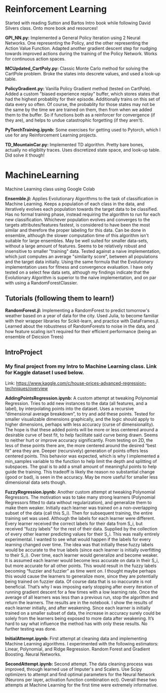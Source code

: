 # Reinforcement Learning
Started with reading Sutton and Bartos Intro book while following David Silvers class. Onto more book and resources!

**GPI_NN.py:** Implemented a General Policy Iteration using 2 Neural Networks. One representing the Policy, and the other representing the Action Value Function. Adapted another gradient descent step for nudging towards improved actions during the training of the Policy Network. Works for continuous action spaces. 

**MCUpdated_CartPoly.py:** Classic Monte Carlo method for solving the CartPole problem. Broke the states into descrete values, and used a look-up table. 

**PolicyGradient.py:** Vanilla Policy Gradient method (tested on CartPole). Added a custom "biased experience replay" buffer, which stores states that had the highest probablity for their episode. Additionally trains on this set of data every so often. Of course, the probablity for those states may not be the same by the time we are trained on them, then from when we added them to the buffer. So if functions both as a reinforcer for convergence (if they are), and helps to undue catastrophic forgetting (if they aren't).

**PyTorchTraining.ipynb:** Some exercises for getting used to Pytorch, which I use for any Reinforcement Learning projects.

**TD_MountainCar.py:** Implemented TD algorithm. Pretty bare bones, actually no eligiblity traces. Uses discretized state space, and look-up table. Did solve it though! 

# MachineLearning
Machine Learning class using Google Colab

**Ensemble.jl:** Applies Evolutionary Algorithms to the task of classification in Machine Learning. Keeps a population of each class in the data, and iteratively evolves each population towards the target data to be classified. Has no formal training phase, instead requiring the algorithm to run for each new classification. Whichever population evolves and converges to the targets attributes/features fastest, is considered to have been the most similar and therefore the proper labeling for this data. Can be done in ensemble, although the slower computation time of this algorithm isn't suitable for large ensembles. May be well suited for smaller data-sets, without a large amount of features. Seems to be relatively robust and insensitive to smaller "training" data. Tested against a naive implementation, which just computes an average "similarity score", between all populations and the target data initially. Using the same formula that the Evolutionary implementation uses for fitness and convergence evaluation. I have only tested on a select few data sets, although my findings indicate that the Evolutionary Algorithm is superior to the naive implementation, and on par with using a RandomForestClassier.  

## Tutorials (following them to learn!)
**RandomForest.jl:** Implementing a RandomForest to predict tomorrow's weather based on a year of data for the city. Used Julia, to become familiar with their wrapper libraries for Scikit-learn, and practice with DataFrames.jl. Learned about the robustness of RandomForests to noise in the data, and how feature scaling isn't required for their efficient performance (being an ensemble of Deicsion Trees) 

## IntroProject 
### My final project from my Intro to Machine Learning class. Link for Kaggle dataset I used below.
Link: https://www.kaggle.com/c/house-prices-advanced-regression-techniques/overview

**AddingPointsRegression.ipynb:** A custom attempt at tweaking Polynomial Regression. Tries to add new instances to the data (all features, and a label), by interpolating points into the dataset. Uses a recursive “dimensional average breakdown”, to try and add these points. Tested for smaller visualizable dimensions graphically, and the logic should apply to higher dimensions, perhaps with less accuracy (curse of dimensionality). The hope is that these added points will be more or less centered around a desirable curve of best fit, to help facilitate said curve being drawn. Seems to neither hurt or improve accuracy significantly. From testing on 2D, the less of these points there are, the more centered around the desired “best fit” area they are. Deeper (recursively) generation of points offers less centered points. This behavior was expected, which is why I implemented a min_samples variable to the function to help limit the depth and splitting of subspaces. The goal is to add a small amount of meaningful points to help guide the training. This tradeoff is likely the reason no substantial change (good or bad), is seen in the accuracy. May be more useful for smaller less dimensional data sets though.

**FuzzyRegression.ipynb:**  Another custom attempt at tweaking Polynomial Regressors. The motivation was to take many strong learners (Polynomial Regressors fitted to data without regularization), and generalize them to make them weaker. Initially each learner was trained on a non-overlapping subset of the data (call this S_i). Then for subsequent training, the entire training set was used. Although the labels for each learner were different. Every learner received the correct labels for their data from S_i, but received “fuzzy labels” for the rest of their data. Supplied by the collection of every other learner predicting values for their S_i. This was really entirely experimental. I wanted to see what would happen if the labels for every learning changed over time. The idea was that initially these fuzzy labels would be accurate to the true labels (since each learner is initially overfitting to their S_i). Over time, each learner would generalize and become weaker. It is assumed each learner would become less accurate on data in their S_i, but more accurate for all other points. This would result in the fuzzy labels becoming “fuzzier and fuzzier” as time went on. I thought maybe perhaps this would cause the learners to generalize more, since they are potentially being trained on fuzzier data. Of course data that is so inaccurate is not beneficial. That’s why I was imposing early stopping after every iteration of running gradient descent for a few times with a low learning rate. Once the average of all learners was less than a previous run, stop the algorithm and return the learners. The results are in the notebook. I show the results of each learner initially, and after weakening. Since each learner is initially trained on a smaller subset of data, the increase in accuracy surely could be solely from the learners being exposed to more data after weakening. It’s hard to say what influence the method has with only these results. No further testing was done.

**InitialAttempt.ipynb:** First attempt at cleaning data and implementing Machine Learning algorithms. I experimented with the following estimators: Linear, Polynomial, and Ridge Regression. Random Forest and Gradient Boosting. Neural Networks.

**SecondAttempt.ipynb:** Second attempt. The data cleaning process was improved, through learned use of Imputer's and Scalers. Use Scipy optimizers to attempt and find optimal parameters for the Neural Network (Neurons per layer, activation function combination ect). Overall these two attempts at Machine Learning for the first time were extremely informative.
